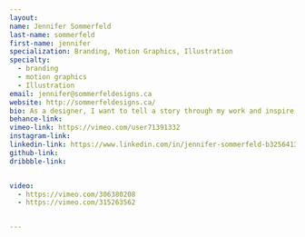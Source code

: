 ```yaml
---
layout:
name: Jennifer Sommerfeld
last-name: sommerfeld
first-name: jennifer
specialization: Branding, Motion Graphics, Illustration
specialty:
  - branding
  - motion graphics
  - Illustration
email: jennifer@sommerfeldesigns.ca
website: http://sommerfeldesigns.ca/
bio: As a designer, I want to tell a story through my work and inspire others to try.
behance-link:
vimeo-link: https://vimeo.com/user71391332
instagram-link:
linkedin-link: https://www.linkedin.com/in/jennifer-sommerfeld-b32564130
github-link:
dribbble-link:


video:
  - https://vimeo.com/306380208
  - https://vimeo.com/315263562


---
```


